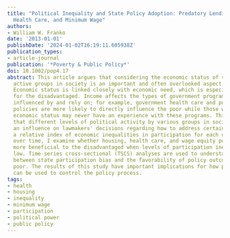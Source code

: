 ```yaml
---
title: "Political Inequality and State Policy Adoption: Predatory Lending, Children's
  Health Care, and Minimum Wage"
authors:
- William W. Franko
date: '2013-01-01'
publishDate: '2024-01-02T16:19:11.605938Z'
publication_types:
- article-journal
publication: '*Poverty & Public Policy*'
doi: 10.1002/pop4.17
abstract: This article argues that considering the economic status of various politically
  active groups in society is an important and often overlooked aspect of representation.
  Economic status is linked closely with economic need, which is especially important
  for the disadvantaged. Income affects the types of government programs people are
  influenced by and rely on; for example, government health care and public housing
  policies are more likely to directly influence the poor while those with higher
  economic status may never have an experience with these programs. This suggests
  that different levels of political activity by various groups in society can have
  an influence on lawmakers' decisions regarding how to address certain issues. Using
  a relative index of economic inequalities in participation for each of the 50 states
  over time, I examine whether housing, health care, and wage equity policies are
  more beneficial to the disadvantaged when levels of participation inequality are
  low. Time-series cross-sectional (TSCS) analyses are used to understand the relationship
  between state participation bias and the favorability of policy outcomes for the
  poor. The results of this study have important implications for how political power
  can be used to control the policy process.
tags:
- health
- housing
- inequality
- minimum wage
- participation
- political power
- public policy
---
```

